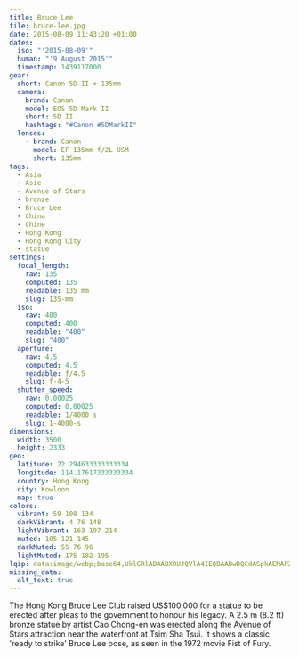 ```yaml
---
title: Bruce Lee
file: bruce-lee.jpg
date: 2015-08-09 11:43:20 +01:00
dates:
  iso: "'2015-08-09'"
  human: "'9 August 2015'"
  timestamp: 1439117000
gear:
  short: Canon 5D II + 135mm
  camera:
    brand: Canon
    model: EOS 5D Mark II
    short: 5D II
    hashtags: "#Canon #5DMarkII"
  lenses:
    - brand: Canon
      model: EF 135mm f/2L USM
      short: 135mm
tags:
  - Asia
  - Asie
  - Avenue of Stars
  - bronze
  - Bruce Lee
  - China
  - Chine
  - Hong Kong
  - Hong Kong City
  - statue
settings:
  focal_length:
    raw: 135
    computed: 135
    readable: 135 mm
    slug: 135-mm
  iso:
    raw: 400
    computed: 400
    readable: "400"
    slug: "400"
  aperture:
    raw: 4.5
    computed: 4.5
    readable: ƒ/4.5
    slug: f-4-5
  shutter_speed:
    raw: 0.00025
    computed: 0.00025
    readable: 1/4000 s
    slug: 1-4000-s
dimensions:
  width: 3500
  height: 2333
geo:
  latitude: 22.294633333333334
  longitude: 114.17617333333334
  country: Hong Kong
  city: Kowloon
  map: true
colors:
  vibrant: 59 108 134
  darkVibrant: 4 76 148
  lightVibrant: 163 197 214
  muted: 105 121 145
  darkMuted: 55 76 96
  lightMuted: 175 182 195
lqip: data:image/webp;base64,UklGRlABAABXRUJQVlA4IEQBAABwDQCdASpkAEMAP2miwVizv78lMzMds/AtCWUAzU3fRUoi2aiy0gA2QnDo5Ni0go0p3I3zAEAinaFs5jSyR4AOL7vQBhRJMIcM6U4sv8FyA6E3us3JotkqVUCy6Y6m0qtXmOLyjQ12uyf/9ZO6MyzZXyNY8AD+q0/AYqhM/qXm1CrcASpDxrWKRY/lbiuWMhNu54WPfHBbauz8+ut8GyPIqw6NZlMDYMcV2lalWaXR7/1uBD/IYRrtbr6o1XlqPDRc/n5Jwhjne72PSJlVMRoj0iBCJZ+YmZn2KPTbNYtiCSpi/ojsIUoYQpQioV2NzPcFKTGf+kAW8kXRhI6hP6gBRth9AfJC1gR50DAmTNFvVWAt15QOj5ADLPjpGCFDdyxLsNbJp0HtXLE6KqXS+d78fxK1xH+5G/Nuh0zxElcR5B3IAAA=
missing_data:
  alt_text: true
---
```


The Hong Kong Bruce Lee Club raised US$100,000 for a statue to be erected after pleas to the government to honour his legacy. A 2.5 m (8.2 ft) bronze statue by artist Cao Chong-en was erected along the Avenue of Stars attraction near the waterfront at Tsim Sha Tsui. It shows a classic 'ready to strike' Bruce Lee pose, as seen in the 1972 movie Fist of Fury.
